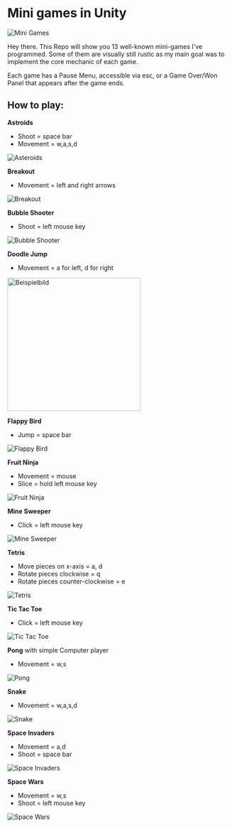 # Mini games in Unity

![Mini Games](https://github.com/maybebool/UnityMiniGames/blob/main/Recordings/Image%20Sequence_001_0005.jpg)

Hey there. This Repo will show you 13 well-known mini-games I've programmed.
Some of them are visually still rustic as my main goal was to implement the core mechanic of each game.

Each game has a Pause Menu, accessible via esc, or a Game Over/Won Panel that appears after the game ends.

## How to play: 

**Astroids**
- Shoot = space bar
- Movement = w,a,s,d

![Asteroids](https://github.com/maybebool/UnityMiniGames/blob/main/Recordings/Image%20Sequence_003_0005.jpg)

**Breakout**
- Movement = left and right arrows

![Breakout](https://github.com/maybebool/UnityMiniGames/blob/main/Recordings/Image%20Sequence_004_0005.jpg)

**Bubble Shooter**
- Shoot = left mouse key

![Bubble Shooter](https://github.com/maybebool/UnityMiniGames/blob/main/Recordings/Image%20Sequence_006_0005.jpg)

**Doodle Jump**
- Movement = a for left, d for right

<img src="https://github.com/maybebool/UnityMiniGames/blob/main/Recordings/Image%20Sequence_007_0005.jpg" alt="Beispielbild" height="300">

**Flappy Bird**
- Jump = space bar

![Flappy Bird](https://github.com/maybebool/UnityMiniGames/blob/main/Recordings/Image%20Sequence_008_0005.jpg)

**Fruit Ninja**
- Movement = mouse
- Slice = hold left mouse key

![Fruit Ninja](https://github.com/maybebool/UnityMiniGames/blob/main/Recordings/Image%20Sequence_009_0005.jpg)

**Mine Sweeper**
- Click = left mouse key

![Mine Sweeper](https://github.com/maybebool/UnityMiniGames/blob/main/Recordings/Image%20Sequence_010_0005.jpg)

**Tetris**
- Move pieces on x-axis = a, d
- Rotate pieces clockwise = q
- Rotate pieces counter-clockwise = e

![Tetris](https://github.com/maybebool/UnityMiniGames/blob/main/Recordings/Image%20Sequence_015_0005.jpg)

**Tic Tac Toe**
- Click = left mouse key

![Tic Tac Toe](https://github.com/maybebool/UnityMiniGames/blob/main/Recordings/Image%20Sequence_017_0005.jpg)

**Pong** with simple Computer player
- Movement = w,s

![Pong](https://github.com/maybebool/UnityMiniGames/blob/main/Recordings/Image%20Sequence_011_0005.jpg)

**Snake**
- Movement = w,a,s,d

![Snake](https://github.com/maybebool/UnityMiniGames/blob/main/Recordings/Image%20Sequence_012_0005.jpg)

**Space Invaders**
- Movement = a,d
- Shoot = space bar

![Space Invaders](https://github.com/maybebool/UnityMiniGames/blob/main/Recordings/Image%20Sequence_013_0005.jpg)

**Space Wars**
- Movement = w,s
- Shoot = left mouse key

![Space Wars](https://github.com/maybebool/UnityMiniGames/blob/main/Recordings/Image%20Sequence_014_0005.jpg)

